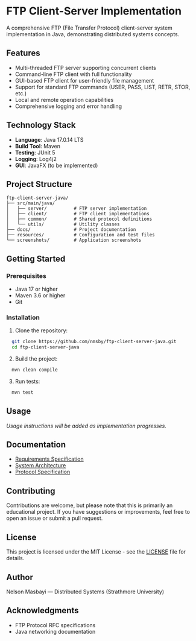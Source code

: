 # FTP Client-Server Implementation

A comprehensive FTP (File Transfer Protocol) client-server system implementation in Java, demonstrating distributed systems concepts.

## Features

- Multi-threaded FTP server supporting concurrent clients
- Command-line FTP client with full functionality
- GUI-based FTP client for user-friendly file management
- Support for standard FTP commands (USER, PASS, LIST, RETR, STOR, etc.)
- Local and remote operation capabilities
- Comprehensive logging and error handling

## Technology Stack

- **Language**: Java 17.0.14 LTS
- **Build Tool**: Maven
- **Testing**: JUnit 5
- **Logging**: Log4j2
- **GUI**: JavaFX (to be implemented)

## Project Structure

```
ftp-client-server-java/
├── src/main/java/
│   ├── server/          # FTP server implementation
│   ├── client/          # FTP client implementations
│   ├── common/          # Shared protocol definitions
│   └── utils/           # Utility classes
├── docs/                # Project documentation
├── resources/           # Configuration and test files
└── screenshots/         # Application screenshots
```

## Getting Started

### Prerequisites

- Java 17 or higher
- Maven 3.6 or higher
- Git

### Installation

1. Clone the repository:
```bash
  git clone https://github.com/nmsby/ftp-client-server-java.git
  cd ftp-client-server-java
```

2. Build the project:
```bash
  mvn clean compile
```

3. Run tests:
```bash
  mvn test
```

## Usage

*Usage instructions will be added as implementation progresses.*

## Documentation

- [Requirements Specification](docs/requirements.md)
- [System Architecture](docs/architecture.md)
- [Protocol Specification](docs/protocol-specification.md)

## Contributing

Contributions are welcome, but please note that this is primarily an educational project.
If you have suggestions or improvements, feel free to open an issue or submit a pull request.

## License

This project is licensed under the MIT License - see the [LICENSE](LICENSE) file for details.

## Author

Nelson Masbayi — Distributed Systems (Strathmore University)

## Acknowledgments

- FTP Protocol RFC specifications
- Java networking documentation